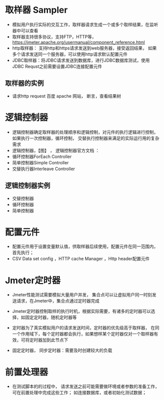 # 取样器 Sampler 

* 模拟用户执行实际的交互工作，取样器请求生成一个或多个取样结果，在监听器中可以查看
* 取样器支持很多协议，支持FTP，HTTP等，https://jmeter.apache.org/usermanual/component_reference.html
* http取样器： 支持http和https请求发送到web服务器，接受返回结果， 如果多个请求发送同一个服务器，可以使用http请求默认配置元件
* JDBC取样器：将JDBC请求发送到数据库，进行JDBC数据库测试，使用JDBC Requst之前需要设置JDBC连接配置元件

## 取样器的实例

* 请求http request  百度 apache 网站， 断言，查看结果树


# 逻辑控制器

* 逻辑控制器确定取样器的处理顺序和逻辑控制，对元件的执行逻辑进行控制， 如果执行一次控制器，循环控制， 交替执行控制器来满足的实际运行用的复杂需求
* 逻辑控制器，【图】  ， 逻辑控制器官方文档 ：
* 循环控制器ForEach Controller
* 简单控制器Simple Controller
* 交替执行器Interleave Controller

## 逻辑控制器实例

* 交替控制器
* 循环控制器
* 简单控制器


#  配置元件

*  配置元件用于设置变量默认值，供取样器后续使用，配置元件在同一范围内，首先执行；
* CSV Data set config ，HTTP cache Manager ，Http header配置元件



# Jmeter定时器

* Jmeter性能测试需要模拟大量用户并发， 集合点可以让虚拟用户同一时刻发送请求，在Jmeter中，集合点通过定时器完成
* Jmeter定时器控制取样的执行时机，根据实际需要，有诸多的定时器可以选择，如固定定时器，随机定时器等
* 定时器为了真实模拟用户的请求发送时间，定时器的优先级高于取样器， 在同一个作用域下，每个定时器都会执行，如果想样某个定时器仅对一个取样器有效，可将定时器加到此节点下

*  固定定时器， 同步定时器：需要及时创建较大的负载



# 前置处理器

* 在测试脚本的的过程中， 请求发送之前可能需要做环境或者参数的准备工作，可在前置处理中完成这些工作； 如连接数据库，或者初始化测试数据；




 

